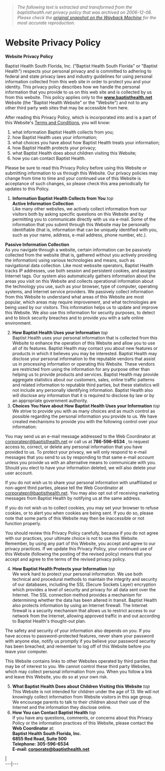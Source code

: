 > *The following text is extracted and transformed from the baptisthealth.net privacy policy that was archived on 2006-12-06. Please check the [original snapshot on the Wayback Machine](https://web.archive.org/web/20061206133237id_/http%3A//baptisthealth.net/bhs/en/privacy_policy/0%2C2914%2C3150_4333094%2C00.html%3FfpSiteId%3D3150) for the most accurate reproduction.*

# Website Privacy Policy

**Website Privacy Policy**

Baptist Health South Florida, Inc. ("Baptist Health South Florida" or "Baptist Health") respects your personal privacy and is committed to adhering to federal and state privacy laws and industry guidelines for using personal information collected from this web site in order to protect you and your identity. This privacy policy describes how we handle the personal information that you provide to us on this web site and is collected by us from this website. This policy applies only to the **www.baptisthealth.net** Website (the "Baptist Health Website" or the "Website") and not to any other third party web sites that may be accessible from here. 

After reading this Privacy Policy, which is incorporated into and is a part of this Website's [Terms and Conditions](https://web.archive.org/bhs/en/terms_conduse/0,2913,3150_4328295,00.html), you will know: 

  1. what information Baptist Health collects from you; 
  2. how Baptist Health uses your information; 
  3. what choices you have about how Baptist Health treats your information; 
  4. how Baptist Health protects your privacy; 
  5. what Baptist Health does about children visiting this Website; 
  6. how you can contact Baptist Health. 



Please be sure to read this Privacy Policy before using this Website or submitting information to us through this Website. Our privacy policies may change from time to time and your continued use of this Website is acceptance of such changes, so please check this area periodically for updates to this Policy. 

  1. **Information Baptist Health Collects from You** _top_  
 **Active Information Collection**  
Like many other websites, we actively collect information from our visitors both by asking specific questions on this Website and by permitting you to communicate directly with us via e-mail. Some of the information that you submit through this Website may be personally identifiable (that is, information that can be uniquely identified with you, such as your name, address, e-mail address, phone number, etc.). 

**Passive Information Collection**  
As you navigate through a website, certain information can be passively collected from the website (that is, gathered without you actively providing the information) using various technologies and means, such as navigational data collection. Like most webssite operators, Baptist Health tracks IP addresses, use both session and persistent cookies, and assigns Internet tags. Our system also automatically gathers information about the areas you visit on this Website and collects operational information about the technology you use, such as your browser, type of computer, operating systems, and Internet service providers. We passively collect information from this Website to understand what areas of this Website are most popular, which areas may require improvement, and what technologies are being used by our visitors. This information helps us to update and improve this Website. We also use this information for security purposes, to detect and to block security breaches and to provide you with a safe online environment. 

  2. **How Baptist Health Uses your Information** _top_  
Baptist Health uses your personal information that is collected from this Website to enhance the operation of this Website and allow you to use all of its features. Baptist Health may contact you about new features or products in which it believes you may be interested. Baptist Health may disclose your personal information to the reputable vendors that assist us in processing information or operating this Website. These vendors are restricted from using the information for any purpose other than helping us to provide products and services. Baptist Health may provide aggregate statistics about our customers, sales, online traffic patterns and related information to reputable third parties, but these statistics will not include any personally identifying information. Baptist Health also will disclose any information that it is required to disclose by law or by an appropriate government authority. 
  3. **Choices You Have about How Baptist Health Uses your Information** _top_  
We strive to provide you with as many choices and as much control as possible regarding the personal information you provide to us. We have created mechanisms to provide you with the following control over your information: 

You may send us an e-mail message addressed to the Web Coordinator at [corporatepr@baptisthealth.net](mailto:corporatepr@baptisthealth.net) or call us at **786-596-6534** , to request access to, correct, or delete any personal information that you have provided to us. To protect your privacy, we will only respond to e-mail messages that you send to us by responding to that same e-mail account unless you provide us with an alternative means to communicate with you. Should you elect to have your information deleted, we will also delete your user account. 

If you do not wish us to share your personal information with unaffiliated or non-agent third parties, please tell the Web Coordinator at [corporatepr@baptisthealth.net](mailto:corporatepr@baptisthealth.net). You may also opt out of receiving marketing messages from Baptist Health by notifying us at the same address. 

If you do not wish us to collect cookies, you may set your browser to refuse cookies, or to alert you when cookies are being sent. If you do so, please note that some parts of this Website may then be inaccessible or not function properly. 

You should review this Privacy Policy carefully, because if you do not agree with our practices, your ultimate choice is not to use this Website. Remember, by using any part of this Website, you accept and agree to our privacy practices. If we update this Privacy Policy, your continued use of this Website (following the posting of the revised policy) means that you accept and agree to the terms of the revised privacy policy. 

  4. **How Baptist Health Protects your Information** _top_  
We work hard to protect your personal information. We use both technical and procedural methods to maintain the integrity and security of our databases, including the SSL (Secure Sockets Layer) encryption which provides a level of security and privacy for all data sent over the Internet. The SSL connection method provides a mechanism for determining whether the data has been altered in transit. Baptist Health also protects information by using an Internet firewall. The Internet firewall is a security mechanism that allows us to restrict access to our network from the Internet, allowing approved traffic in and out according to Baptist Health's thought-out plan. 

The safety and security of your information also depends on you. If you have access to password-protected features, never share your password with anyone else, notify us promptly if you believe your password security has been breached, and remember to log off of this Website before you leave your computer. 

This Website contains links to other Websites operated by third parties that may be of interest to you. We cannot control these third party Websites, which may collect personal information from you. When you follow a link and leave this Website, you do so at your own risk. 

  5. **What Baptist Health Does about Children Visiting this Website** _top_  
This Website is not intended for children under the age of 13. We will not knowingly collect information from Website visitors in this age group. We encourage parents to talk to their children about their use of the Internet and the information they disclose online. 
  6. **How You can Contact Baptist Health** _top_  
If you have any questions, comments, or concerns about this Privacy Policy or the information practices of this Website, please contact the **Web Coordinator** at:  
 **Baptist Health South Florida, Inc.  
6855 Red Road, Suite 500  
Telephone: 305-596-6534  
E-mail: corporate@baptisthealth.net**

|   
---|---
